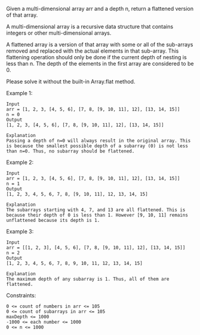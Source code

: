 Given a multi-dimensional array arr and a depth n, return a flattened version of that array.<br>

A multi-dimensional array is a recursive data structure that contains integers or other multi-dimensional arrays.<br>

A flattened array is a version of that array with some or all of the sub-arrays removed and replaced with the actual elements in that sub-array. This flattening operation should only be done if the current depth of nesting is less than n. The depth of the elements in the first array are considered to be 0.<br>

Please solve it without the built-in Array.flat method.<br>

Example 1:

    Input
    arr = [1, 2, 3, [4, 5, 6], [7, 8, [9, 10, 11], 12], [13, 14, 15]]
    n = 0
    Output
    [1, 2, 3, [4, 5, 6], [7, 8, [9, 10, 11], 12], [13, 14, 15]]

    Explanation
    Passing a depth of n=0 will always result in the original array. This is because the smallest possible depth of a subarray (0) is not less than n=0. Thus, no subarray should be flattened.

Example 2:

    Input
    arr = [1, 2, 3, [4, 5, 6], [7, 8, [9, 10, 11], 12], [13, 14, 15]]
    n = 1
    Output
    [1, 2, 3, 4, 5, 6, 7, 8, [9, 10, 11], 12, 13, 14, 15]

    Explanation
    The subarrays starting with 4, 7, and 13 are all flattened. This is because their depth of 0 is less than 1. However [9, 10, 11] remains unflattened because its depth is 1.

Example 3:

    Input
    arr = [[1, 2, 3], [4, 5, 6], [7, 8, [9, 10, 11], 12], [13, 14, 15]]
    n = 2
    Output
    [1, 2, 3, 4, 5, 6, 7, 8, 9, 10, 11, 12, 13, 14, 15]

    Explanation
    The maximum depth of any subarray is 1. Thus, all of them are flattened.

Constraints:

    0 <= count of numbers in arr <= 105
    0 <= count of subarrays in arr <= 105
    maxDepth <= 1000
    -1000 <= each number <= 1000
    0 <= n <= 1000
